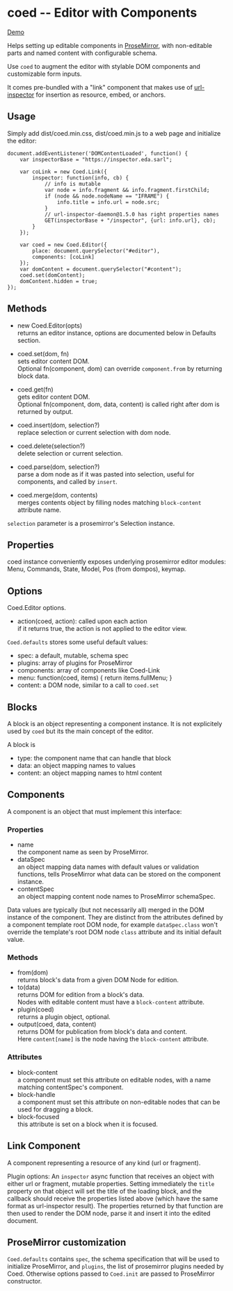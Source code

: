 coed -- Editor with Components
==============================

[Demo](https://kapouer.github.io/coed/demo/index.html)

Helps setting up editable components in [ProseMirror](https://prosemirror.net),
with non-editable parts and named content with configurable schema.

Use `coed` to augment the editor with stylable DOM components and customizable
form inputs.

It comes pre-bundled with a "link" component that makes use of
[url-inspector](https://github.com/kapouer/url-inspector) for
insertion as resource, embed, or anchors.


Usage
-----

Simply add dist/coed.min.css, dist/coed.min.js to a web page and initialize the editor:

```
document.addEventListener('DOMContentLoaded', function() {
	var inspectorBase = "https://inspector.eda.sarl";

	var coLink = new Coed.Link({
		inspector: function(info, cb) {
			// info is mutable
			var node = info.fragment && info.fragment.firstChild;
			if (node && node.nodeName == "IFRAME") {
				info.title = info.url = node.src;
			}
			// url-inspector-daemon@1.5.0 has right properties names
			GET(inspectorBase + "/inspector", {url: info.url}, cb);
		}
	});

	var coed = new Coed.Editor({
		place: document.querySelector("#editor"),
		components: [coLink]
	});
	var domContent = document.querySelector("#content");
	coed.set(domContent);
	domContent.hidden = true;
});
```


Methods
-------

- new Coed.Editor(opts)  
  returns an editor instance,
  options are documented below in Defaults section.
- coed.set(dom, fn)  
  sets editor content DOM.  
  Optional fn(component, dom) can override `component.from` by returning block data.
- coed.get(fn)  
  gets editor content DOM.  
  Optional fn(component, dom, data, content) is called right after dom is
  returned by output.

- coed.insert(dom, selection?)  
  replace selection or current selection with dom node.
- coed.delete(selection?)  
  delete selection or current selection.
- coed.parse(dom, selection?)  
  parse a dom node as if it was pasted into selection, useful for components,
  and called by `insert`.
- coed.merge(dom, contents)  
  merges contents object by filling nodes matching `block-content` attribute name.

`selection` parameter is a prosemirror's Selection instance.


Properties
----------

coed instance conveniently exposes underlying prosemirror editor modules:
Menu, Commands, State, Model, Pos (from dompos), keymap.


Options
-------

Coed.Editor options.
- action(coed, action): called upon each action  
  if it returns true, the action is not applied to the editor view.

`Coed.defaults` stores some useful default values:
- spec: a default, mutable, schema spec
- plugins: array of plugins for ProseMirror
- components: array of components like Coed-Link
- menu: function(coed, items) { return items.fullMenu; }
- content: a DOM node, similar to a call to `coed.set`


Blocks
------

A block is an object representing a component instance. It is not explicitely
used by `coed` but its the main concept of the editor.

A block is
- type: the component name that can handle that block
- data: an object mapping names to values
- content: an object mapping names to html content


Components
----------

A component is an object that must implement this interface:

### Properties

- name  
  the component name as seen by ProseMirror.
- dataSpec  
  an object mapping data names with default values or validation functions,
  tells ProseMirror what data can be stored on the component instance.
- contentSpec  
  an object mapping content node names to ProseMirror schemaSpec.

Data values are typically (but not necessarily all) merged in the DOM instance
of the component. They are distinct from the attributes defined by a component
template root DOM node, for example `dataSpec.class` won't override the
template's root DOM node `class` attribute and its initial default value.


### Methods

- from(dom)  
  returns block's data from a given DOM Node for edition.
- to(data)  
  returns DOM for edition from a block's data.  
  Nodes with editable content must have a `block-content` attribute.
- plugin(coed)  
  returns a plugin object, optional.
- output(coed, data, content)  
  returns DOM for publication from block's data and content.  
  Here `content[name]` is the node having the `block-content` attribute.


### Attributes

- block-content  
  a component must set this attribute on editable nodes, with a name matching
  contentSpec's component.
- block-handle  
  a component must set this attribute on non-editable nodes that can be used
  for dragging a block.
- block-focused  
  this attribute is set on a block when it is focused.


Link Component
--------------

A component representing a resource of any kind (url or fragment).

Plugin options:
An `inspector` async function that receives an object with either url or fragment,
mutable properties.
Setting immediately the `title` property on that object will set the title of the
loading block, and the callback should receive the properties listed above
(which have the same format as url-inspector result).
The properties returned by that function are then used to render the DOM node,
parse it and insert it into the edited document.


ProseMirror customization
-------------------------

`Coed.defaults` contains `spec`, the schema specification that will be used to
initialize ProseMirror, and `plugins`, the list of prosemirror plugins needed
by Coed. Otherwise options passed to `Coed.init` are passed to ProseMirror
constructor.

